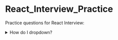 # React_Interview_Practice
Practice questions for React Interview:

<details>
<summary>How do I dropdown?</summary>
<br>
This is how you dropdown.
</details>
